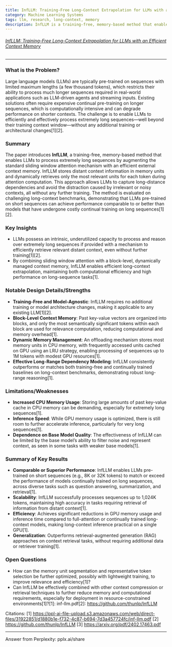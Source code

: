 ```yaml
---
title: InfLLM: Training-Free Long-Context Extrapolation for LLMs with an Efficient Context Memory
category: Machine Learning Systems
tags: llm, research, long-context, memory
description: InfLLM is a training-free, memory-based method that enables LLMs to process extremely long sequences by augmenting the standard sliding window attention mechanism with an efficient external context memory. It allows LLMs to capture long-distance dependencies and avoid distractions from irrelevant contexts without further training.
---
```


###### [InfLLM: Training-Free Long-Context Extrapolation for LLMs with an Efficient Context Memory](https://ppl-ai-file-upload.s3.amazonaws.com/web/direct-files/31922851/d1880b1e-f732-4c87-b694-7d3a457724fc/inf-llm.pdf)

---

### What is the Problem?

Large language models (LLMs) are typically pre-trained on sequences with limited maximum lengths (a few thousand tokens), which restricts their ability to process much longer sequences required in real-world applications such as LLM-driven agents and streaming inputs. Existing solutions often require expensive continual pre-training on longer sequences, which is computationally intensive and can degrade performance on shorter contexts. The challenge is to enable LLMs to efficiently and effectively process extremely long sequences—well beyond their training context window—without any additional training or architectural changes[1][2].

### Summary

The paper introduces **InfLLM**, a training-free, memory-based method that enables LLMs to process extremely long sequences by augmenting the standard sliding window attention mechanism with an efficient external context memory. InfLLM stores distant context information in memory units and dynamically retrieves only the most relevant units for each token during attention computation. This approach allows LLMs to capture long-distance dependencies and avoid the distraction caused by irrelevant or noisy contexts, all without any further training. The method is evaluated on challenging long-context benchmarks, demonstrating that LLMs pre-trained on short sequences can achieve performance comparable to or better than models that have undergone costly continual training on long sequences[1][2].

### Key Insights

- LLMs possess an intrinsic, underutilized capacity to process and reason over extremely long sequences if provided with a mechanism to efficiently retrieve relevant distant context, even without further training[1][2].
- By combining sliding window attention with a block-level, dynamically managed context memory, InfLLM enables efficient long-context extrapolation, maintaining both computational efficiency and high performance on long-sequence tasks[1].

### Notable Design Details/Strengths

- **Training-Free and Model-Agnostic**: InfLLM requires no additional training or model architecture changes, making it applicable to any existing LLM[1][2].
- **Block-Level Context Memory**: Past key-value vectors are organized into blocks, and only the most semantically significant tokens within each block are used for relevance computation, reducing computational and memory overhead[1].
- **Dynamic Memory Management**: An offloading mechanism stores most memory units in CPU memory, with frequently accessed units cached on GPU using an LRU strategy, enabling processing of sequences up to 1M tokens with modest GPU resources[1].
- **Effective Long-Range Dependency Modeling**: InfLLM consistently outperforms or matches both training-free and continually trained baselines on long-context benchmarks, demonstrating robust long-range reasoning[1].

### Limitations/Weaknesses

- **Increased CPU Memory Usage**: Storing large amounts of past key-value cache in CPU memory can be demanding, especially for extremely long sequences[1].
- **Inference Speed**: While GPU memory usage is optimized, there is still room to further accelerate inference, particularly for very long sequences[1].
- **Dependence on Base Model Quality**: The effectiveness of InfLLM can be limited by the base model’s ability to filter noise and represent context, as seen in some tasks with weaker base models[1].

### Summary of Key Results

- **Comparable or Superior Performance**: InfLLM enables LLMs pre-trained on short sequences (e.g., 8K or 32K tokens) to match or exceed the performance of models continually trained on long sequences, across diverse tasks such as question answering, summarization, and retrieval[1].
- **Scalability**: InfLLM successfully processes sequences up to 1,024K tokens, maintaining high accuracy in tasks requiring retrieval of information from distant context[1].
- **Efficiency**: Achieves significant reductions in GPU memory usage and inference time compared to full-attention or continually trained long-context models, making long-context inference practical on a single GPU[1].
- **Generalization**: Outperforms retrieval-augmented generation (RAG) approaches on context retrieval tasks, without requiring additional data or retriever training[1].

### Open Questions

- How can the memory unit segmentation and representative token selection be further optimized, possibly with lightweight training, to improve relevance and efficiency[1]?
- Can InfLLM be effectively combined with other context compression or retrieval techniques to further reduce memory and computational requirements, especially for deployment in resource-constrained environments[1]?[1]: inf-llm.pdf[2]: https://github.com/thunlp/InfLLM

Citations:
[1] https://ppl-ai-file-upload.s3.amazonaws.com/web/direct-files/31922851/d1880b1e-f732-4c87-b694-7d3a457724fc/inf-llm.pdf
[2] https://github.com/thunlp/InfLLM
[3] https://arxiv.org/pdf/2402.17463.pdf

---
Answer from Perplexity: pplx.ai/share
